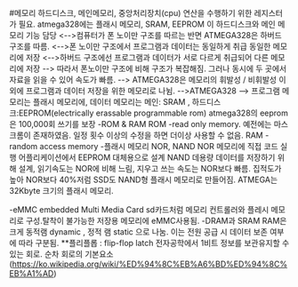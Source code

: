 #메모리 
하드디스크, 메인메모리, 중앙처리장치(cpu) 연산을 수행하기 위한 레지스터가 필요. 
atmega328에는 플래시 메모리, SRAM, EEPROM 이 하드디스크와 메인 메모리 기능 담당 
<-->컴퓨터가 폰 노이만 구조를 따르는 반면 ATMEGA328은 하버드 구조를 따름. 
<-->폰 노이만 구조에서 프로그램과  데이터는 동일하게 취급 동일한 메모리에 저장
<-->하버드 구조에선 프로그램과 데이터가 서로 다르게 취급되어 다른 메모리에 저장
--> 따라서 폰노이만 구조에 비해 구조가 복잡해짐. 그러나 동시에  두 곳에서 자료을 읽을 수 있어 속도가 빠름.
--> ATMEGA328은 메모리의 휘발성 / 비휘발성 이외에 프로그램과 데이터 저장을 위한 메모리로 나뉨.
-->ATMEGA328 --> 프로그램 메모리는 플래시 메모리에, 
  데이터 메모리는 메인: SRAM , 하드디스크:EEPROM(electrically erassable programmable rom)
  atmega328의 eeprom은 100,000회 쓰기를 보장 
-ROM & RAM 
ROM -read only memory. 예전에는 마스크롬이 존재하였음. 일정 횟수 이상의 수정을 하면 더이상 사용할 수 없음. 
RAM -random access memory
-플래시 메모리 NOR, NAND 
NOR 메모리에 직접 코드 실행 어플리케이션에서 EEPROM 대체용으로 설계
NAND 데용량 데이터를 저장하기 위해 설계, 읽기속도는 NOR에 비해 느림, 지우고 쓰는 속도는 NOR보다 빠름. 집적도가 높아 NOR보다 40%저럼
  SSD도 NAND형  플래시 메모리로 만들어짐. ATMEGA는 32Kbyte 크기의 플래시 메모리. 

-eMMC embedded Multi Media Card
sd카드처럼 메모리 컨트롤러와 플레시 메모리로 구성.탈착이 불가능한 저장용 메모리에 eMMC사용됨. 
-DRAM과 SRAM 
RAM은 크게 동적램 dynamic , 정적 램 static 으로 나눔. 이는 전원 공급 시 데이터 보존 여부에 따라 구분됨.
**플리플롭 : flip-flop latch 전자공학에서 1비트 정보를 보관유지할 수 있는 회로. 순차 회로의 기본요소(https://ko.wikipedia.org/wiki/%ED%94%8C%EB%A6%BD%ED%94%8C%EB%A1%AD)

